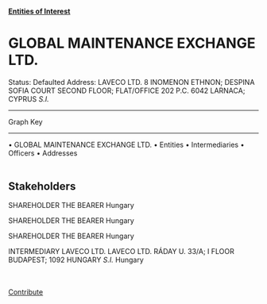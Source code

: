 #### [Entities of Interest](/list.html)
<link rel="stylesheet" type="text/css" href="../../assets/style.css">

<style>
body{background-image:url("http://eoi-graphs.s3-website-eu-west-1.amazonaws.com/GLOBAL_MAINTENANCE_EXCHANGE_LTD..png");background-repeat: no-repeat;background-size: contain;}
.markdown>p>span{background-color: white;}
</style>

# GLOBAL MAINTENANCE EXCHANGE LTD.
<span>Status: Defaulted
Address: LAVECO LTD. 8 INOMENON ETHNON; DESPINA SOFIA COURT SECOND FLOOR; FLAT/OFFICE 202 P.C. 6042 LARNACA; CYPRUS *S.I.*
</span>

---



<div class="legend">
Graph Key
<hr>
<span class="focus">• GLOBAL MAINTENANCE EXCHANGE LTD.</span>
<span class="entity">• Entities</span>
<span class="intermediary">• Intermediaries</span>
<span class="officer">• Officers</span>
<span class="address">• Addresses</span>
</div><br>


## Stakeholders
<span>SHAREHOLDER
THE BEARER
Hungary
</span>

<span>SHAREHOLDER
THE BEARER
Hungary
</span>

<span>SHAREHOLDER
THE BEARER
Hungary
</span>

<span>INTERMEDIARY
LAVECO LTD.
LAVECO LTD. RÁDAY U. 33/A; I FLOOR BUDAPEST; 1092 HUNGARY *S.I.*
Hungary
</span>


<br><br><a class="contribute_button" href="Readme.md">Contribute</a>